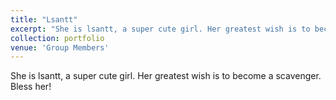 ```yaml
---
title: "Lsantt"
excerpt: "She is lsantt, a super cute girl. Her greatest wish is to become a scavenger. Bless her!<br/><img src='/images/lht.jpg'>"
collection: portfolio
venue: 'Group Members'
---
```


She is lsantt, a super cute girl. Her greatest wish is to become a scavenger. Bless her!
